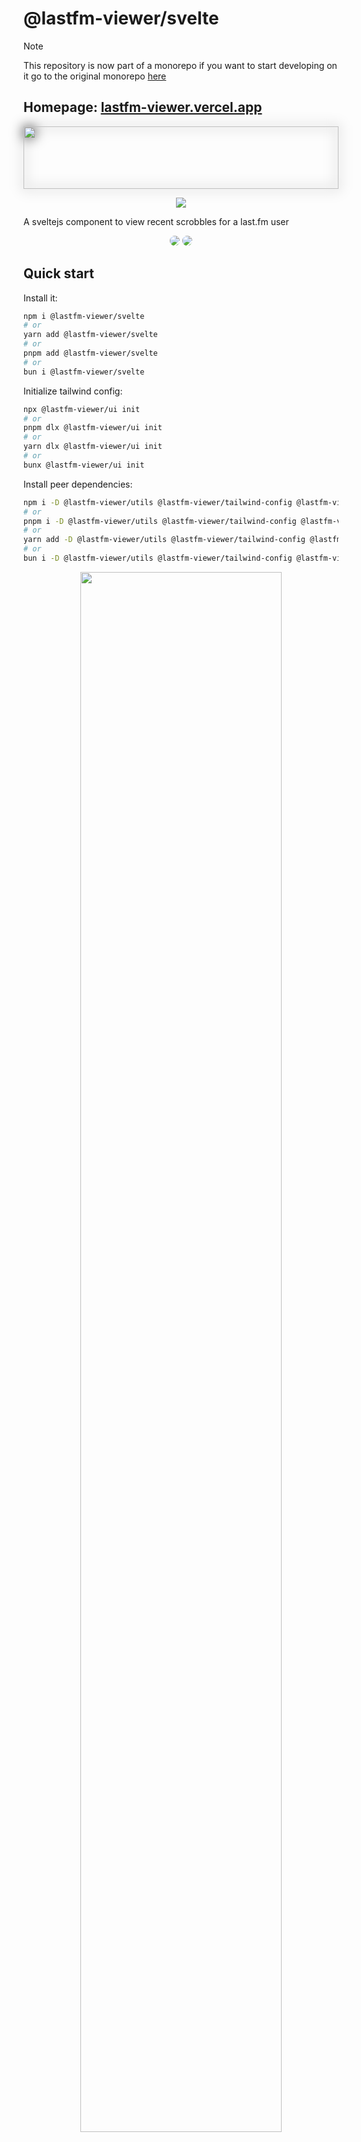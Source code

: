 # @lastfm-viewer/svelte

> [!NOTE]
> This repository is now part of a monorepo if you want to start developing on it go to the original monorepo [here](https://github.com/ZOASR/lastfm-viewer)

## Homepage: [lastfm-viewer.vercel.app](https://lastfm-viewer.vercel.app)

<p align="center" >
  <img  style="filter: drop-shadow(0 0 10px black);" src="./images/lfmv_logo.svg" width="100%" height="100" />
</p>

<p align="center" >

<a href="https://www.npmjs.com/package/@lastfm-viewer/svelte" alt="@lastfm-viewer/svelte(npm)">
<img src="https://img.shields.io/npm/dt/@lastfm-viewer/svelte?style=for-the-badge&logo=npm&logoColor=red&label=@lastfm-viewer/svelte" /></a>
</p>

A sveltejs component to view recent scrobbles for a last.fm user

<p align="center">
  <img src="https://github.com/ZOASR/lastfm-viewer-svelte/blob/main/images/Preview_1.png" style="border-radius: 10px"/>
  <img src="https://github.com/ZOASR/lastfm-viewer-svelte/blob/main/images/Preview_2.png" style="border-radius: 10px"/>
</p>

## Quick start

Install it:

```bash
npm i @lastfm-viewer/svelte
# or
yarn add @lastfm-viewer/svelte
# or
pnpm add @lastfm-viewer/svelte
# or
bun i @lastfm-viewer/svelte
```

Initialize tailwind config:

```bash
npx @lastfm-viewer/ui init
# or
pnpm dlx @lastfm-viewer/ui init
# or
yarn dlx @lastfm-viewer/ui init
# or
bunx @lastfm-viewer/ui init
```

Install peer dependencies:

```bash
npm i -D @lastfm-viewer/utils @lastfm-viewer/tailwind-config @lastfm-viewer/ui @iconify/svelte @fontsource/inter
# or
pnpm i -D @lastfm-viewer/utils @lastfm-viewer/tailwind-config @lastfm-viewer/ui @iconify/svelte @fontsource/inter
# or
yarn add -D @lastfm-viewer/utils @lastfm-viewer/tailwind-config @lastfm-viewer/ui @iconify/svelte @fontsource/inter
# or
bun i -D @lastfm-viewer/utils @lastfm-viewer/tailwind-config @lastfm-viewer/ui @iconify/svelte @fontsource/inter
```

<p align="center">
<img width="80%" src="./images/divider.svg" />
</p>

> [!NOTE]
> If you're installing the component inside an Astro project do this instead:

```bash
npm install @astrojs/tailwind tailwindcss
# or
pnpm add @astrojs/tailwind tailwindcss
# or
yarn add @astrojs/tailwind tailwindcss
```

Inside `astro.config.mjs` add the css nesting option:

```js
import { defineConfig } from 'astro/config';

export default defineConfig({
	integrations: [
		// ...
		tailwind({
			nesting: true
		})
		// ...
	]
});
```

Use it:

to start using the component you first need to get a last.fm API key from [here](https://www.last.fm/api), once you've done that just import the component and specify the username of the user you want to get scrobbling information from:

> Please note that some users set their profile stats to private, so not every user is applicable, if you're using this component on your personal account just set your "Recent listening" stats to public [here](https://www.last.fm/settings/privacy)

```svelte
<script>
	import SvelteLastFmViewer from '@lastfm-viewer/svelte/SvelteLastFMViewer.svelte';
</script>

<SvelteLastFmViewer user="[username]" api_key="[API_KEY]" />
```

<p align="center">
<img width="80%" src="./images/divider.svg" />
</p>

## Props:

### `user: string` :

last.fm username

<p align="center">
<img width="50%" src="./images/divider.svg" />
</p>

### `api_key: string` :

your last.fm public api key

<p align="center">
<img width="50%" src="./images/divider.svg" />
</p>

### `updateInterval?: number` :

if you want to frequently fetch the user's listening info just specify the `updateInterval` prop. (milliseconds) (it takes a number that determines the update interval):

```svelte
<script>
	import SvelteLastFmViewer from "@lastfm-viewer/svelte/SvelteLastFMViewer.svelte";
</script>

<SvelteLastFmViewer
	user="[username]"
	api_key="[API_KEY]"
	updateInterval={20000} {/* 20 seconds */}
/>
```

> [!CAUTION]
> setting the `updateInterval` prop to a low number might subject your api key for termination, to avoid this just use a higher more reasonable number.

<p align="center">
<img width="50%" src="./images/divider.svg" />
</p>

### `mode?: ("dev" | "prod")` = `"dev"` :

The default value for this prop is: `"dev"`

when using `"dev"` mode any error that haapens will be viewed with the following message above it:

`Hello developer👋, please consider handling the following error before deployment:`

![Error during development](./images/error_dev.png)

when using `"prod"` mode the error is shown as is:

![Error during production](./images/error_prod.png)

